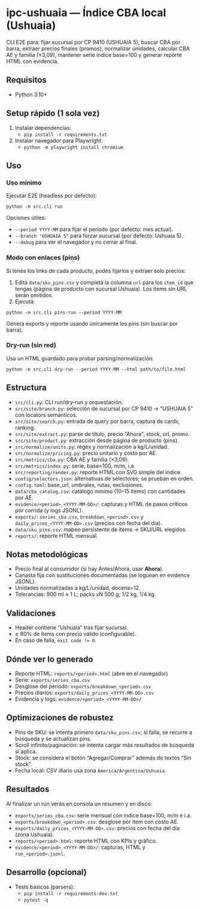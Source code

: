 # ipc-ushuaia — Índice CBA local (Ushuaia)

CLI E2E para: fijar sucursal por CP 9410 (USHUAIA 5), buscar CBA por barra, extraer precios finales (promos), normalizar unidades, calcular CBA AE y familia (×3,09), mantener serie índice base=100 y generar reporte HTML con evidencia.

## Requisitos
- Python 3.10+

## Setup rápido (1 sola vez)
1. Instalar dependencias:
   - `pip install -r requirements.txt`
2. Instalar navegador para Playwright:
   - `python -m playwright install chromium`

## Uso

### Uso mínimo
Ejecutar E2E (headless por defecto):

```
python -m src.cli run
```

Opciones útiles:
- `--period YYYY-MM` para fijar el período (por defecto: mes actual).
- `--branch "USHUAIA 5"` para forzar sucursal (por defecto: Ushuaia 5).
- `--debug` para ver el navegador y no cerrar al final.

### Modo con enlaces (pins)
Si tenés los links de cada producto, podés fijarlos y extraer solo precios:

1) Editá `data/sku_pins.csv` y completá la columna `url` para los `item_id` que tengas (página de producto con sucursal Ushuaia). Los ítems sin URL serán omitidos.
2) Ejecutá:

```
python -m src.cli pins-run --period YYYY-MM
```

Genera exports y reporte usando únicamente los pins (sin buscar por barra).

### Dry-run (sin red)
Usa un HTML guardado para probar parsing/normalización:

```
python -m src.cli dry-run --period YYYY-MM --html path/to/file.html
```

## Estructura
- `src/cli.py`: CLI run/dry-run y orquestación.
- `src/site/branch.py`: selección de sucursal por CP 9410 → "USHUAIA 5" con locators semánticos.
- `src/site/search.py`: entrada de query por barra, captura de cards, ranking.
- `src/site/extract.py`: parse de título, precio "Ahora", stock, url, promo.
- `src/site/product.py`: extracción desde página de producto (pins).
- `src/normalize/units.py`: regex y normalización a kg/L/unidad.
- `src/normalize/pricing.py`: precio unitario y costo por AE.
- `src/metrics/cba.py`: CBA AE y familia (×3,09).
- `src/metrics/index.py`: serie, base=100, m/m, i.a.
- `src/reporting/render.py`: reporte HTML con SVG simple del índice.
- `config/selectors.json`: alternativas de selectores; se prueban en orden.
- `config.toml`: base_url, umbrales, rutas, exclusiones.
- `data/cba_catalog.csv`: catálogo mínimo (10–15 ítems) con cantidades por AE.
- `evidence/<period>_<YYYY-MM-DD>/`: capturas y HTML de pasos críticos por corrida (y logs JSONL).
- `exports/`: `series_cba.csv`, `breakdown_<period>.csv` y `daily_prices_<YYYY-MM-DD>.csv` (precios con fecha del día).
- `data/sku_pins.csv`: mapeo persistente de ítems → SKU/URL elegidos.
- `reports/`: reporte HTML mensual.

## Notas metodológicas
- Precio final al consumidor (si hay Antes/Ahora, usar **Ahora**).
- Canasta fija con sustituciones documentadas (se loguean en evidence JSONL).
- Unidades normalizadas a kg/L/unidad, docena=12.
- Tolerancias: 900 ml ≈ 1 L; packs xN 500 g; 1/2 kg, 1/4 kg.

## Validaciones
- Header contiene “Ushuaia” tras fijar sucursal.
- ≥ 80% de ítems con precio válido (configurable).
- En caso de falla, `exit code != 0`.

## Dónde ver lo generado
- Reporte HTML: `reports/<period>.html` (abre en el navegador)
- Serie: `exports/series_cba.csv`
- Desglose del período: `exports/breakdown_<period>.csv`
- Precios diarios: `exports/daily_prices_<YYYY-MM-DD>.csv`
- Evidencia y logs: `evidence/<period>_<YYYY-MM-DD>/`

## Optimizaciones de robustez
- Pins de SKU: se intenta primero `data/sku_pins.csv`; si falla, se recurre a búsqueda y se actualizan pins.
- Scroll infinito/paginación: se intenta cargar más resultados de búsqueda si aplica.
- Stock: se considera el botón “Agregar/Comprar” además de textos “Sin stock”.
- Fecha local: CSV diario usa zona `America/Argentina/Ushuaia`.

## Resultados
Al finalizar un run verás en consola un resumen y en disco:
- `exports/series_cba.csv`: serie mensual con índice base=100, m/m e i.a.
- `exports/breakdown_<period>.csv`: desglose por ítem con costo AE.
- `exports/daily_prices_<YYYY-MM-DD>.csv`: precios con fecha del día (zona Ushuaia).
- `reports/<period>.html`: reporte HTML con KPIs y gráfico.
- `evidence/<period>_<YYYY-MM-DD>/`: capturas, HTML y `run_<period>.jsonl`.

## Desarrollo (opcional)
- Tests básicos (parsers):
  - `pip install -r requirements-dev.txt`
  - `pytest -q`
